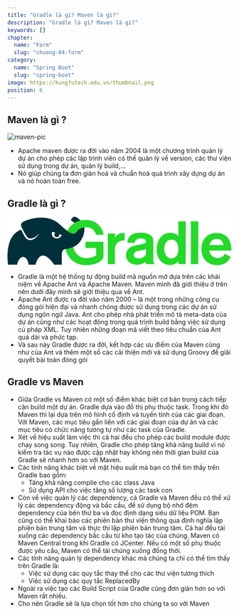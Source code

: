 ```yaml
---
title: "Gradle là gì? Maven là gì?"
description: "Gradle là gì? Maven là gì?"
keywords: []
chapter:
  name: "Form"
  slug: "chuong-04-form"
category:
  name: "Spring Boot"
  slug: "spring-boot"
image: https://kungfutech.edu.vn/thumbnail.png
position: 6
---
```


## Maven là gì ?
![maven-pic](https://cloudviet.com.vn/wp-content/uploads/2021/10/Apache-maven.jpg)
- Apache maven được ra đời vào năm 2004 là một chương trình quản lý dự án cho phép các lập trình viên có thể quản lý về version, các thư viện sử dụng trong dự án, quản lý build,…
- Nó giúp chúng ta đơn giản hoá và chuẩn hoá quá trình xây dựng dự án và nó hoàn toàn free.
## Gradle là gì ?
![gradle-pic](https://raw.githubusercontent.com/docker-library/docs/c3d3ca6beed000f9ba6eabc98f3399158f520256/gradle/logo.png)
- Gradle là một hệ thống tự động build mã nguồn mở dựa trên các khái niệm về Apache Ant và Apache Maven. Maven mình đã giới thiệu ở trên nên dưới đây mình sẽ giới thiệu qua về Ant.
- Apache Ant được ra đời vào năm 2000 – là một trong những công cụ đóng gói hiện đại và nhanh chóng được sử dụng trong các dự án sử dụng ngôn ngữ Java. Ant cho phép nhà phát triển mô tả meta-data của dự án cũng như các hoạt động trong quá trình build bằng việc sử dụng cú pháp XML. Tuy nhiên những đoạn mã viết theo tiêu chuẩn của Ant quá dài và phức tạp.
- Và sau này Gradle được ra đời, kết hợp các ưu điểm của Maven cũng như của Ant và thêm một số các cải thiện mới và sử dụng Groovy để giải quyết bài toán đóng gói
## Gradle vs Maven
- Giữa Gradle vs Maven có một số điểm khác biệt cơ bản trong cách tiếp cận build một dự án. Gradle dựa vào đồ thị phụ thuộc task. Trong khi đó Maven thì lại dựa trên mô hình cố định và tuyến tính của các giai đoạn. Với Maven, các mục tiêu gắn liền với các giai đoạn của dự án và các mục tiêu có chức năng tương tự như các task của Gradle.
- Xét về hiệu suất làm việc thì cả hai đều cho phép các build module được chạy song song. Tuy nhiên, Gradle cho phép tăng khả năng build vì nó kiểm tra tác vụ nào được cập nhật hay không nên thời gian build của Gradle sẽ nhanh hơn so với Maven.
- Các tính năng khác biệt về mặt hiệu suất mà bạn có thể tìm thấy trên Gradle bao gồm:
    - Tăng khả năng complie cho các class Java
    - Sử dụng API cho việc tăng số lượng các task con
- Còn về việc quản lý các dependency, cả Gradle và Maven đều có thể xử lý các dependency động và bắc cầu, để sử dụng bộ nhớ đệm dependency của bên thứ ba và đọc định dạng siêu dữ liệu POM. Bạn cũng có thể khai báo các phiên bản thư viện thông qua định nghĩa lập phiên bản trung tâm và thực thi lập phiên bản trung tâm. Cả hai đều tải xuống các dependency bắc cầu từ kho tạo tác của chúng. Maven có Maven Central trong khi Gradle có JCenter. Nếu có một số phụ thuộc được yêu cầu, Maven có thể tải chúng xuống đồng thời.
- Các tính năng quản lý dependency khác mà chúng ta chỉ có thể tìm thấy trên Gradle là:
    - Việc sử dụng các quy tắc thay thế cho các thư viện tương thích
    - Việc sử dụng các quy tắc ReplacedBy
- Ngoài ra việc tạo các Build Script của Gradle cũng đơn giản hơn so với Maven rất nhiều.
- Cho nên Gradle sẽ là lựa chọn tốt hơn cho chúng ta so với Maven
